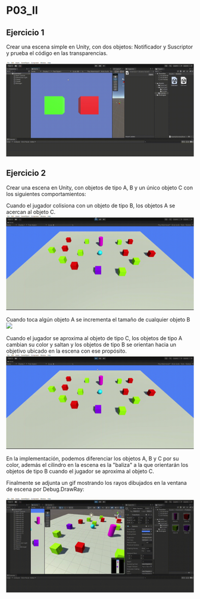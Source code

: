# P03_II

## Ejercicio 1

Crear una escena simple en Unity, con dos objetos: Notificador y Suscriptor y prueba el código en las transparencias.

![](/docs/Exercise1.gif)

## Ejercicio 2

Crear una escena en Unity, con objetos de tipo A, B y un único objeto C con los siguientes comportamientos:

Cuando el jugador colisiona con un objeto de tipo B, los objetos A se acercan al objeto C. 
![](/docs/ABehaviour_1.gif)

Cuando toca algún objeto A se incrementa el tamaño de cualquier objeto B
![](/docs/BBehaviour_1.gif)

Cuando el jugador se aproxima al objeto de tipo C, los objetos de tipo A cambian su color y saltan y los objetos de tipo B se orientan hacia un objetivo ubicado en la escena con ese propósito. 
![](/docs/cBehaviour.gif)

En la implementación, podemos diferenciar los objetos A, B y C por su color, además el cilindro en la escena es la "baliza" a la que orientarán los objetos de tipo B cuando el jugador se aproxima al objeto C.

Finalmente se adjunta un gif mostrando los rayos dibujados en la ventana de escena por Debug.DrawRay: 

![](/docs/DebugRays_1.gif)
